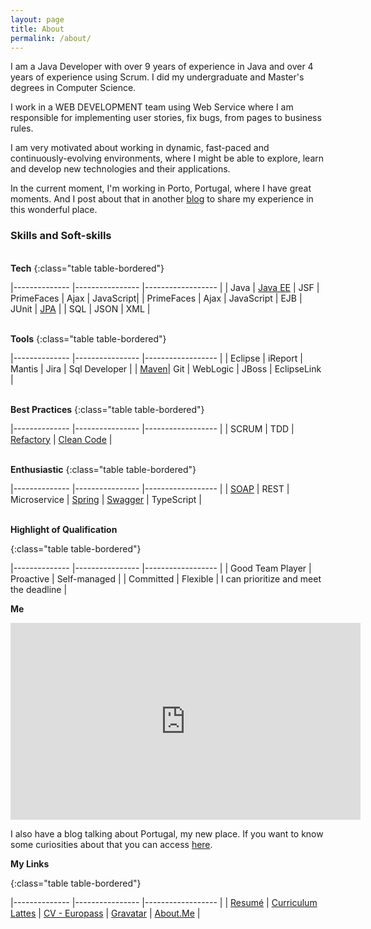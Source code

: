 ```yaml
---
layout: page
title: About
permalink: /about/
---
```


I am a Java Developer with over 9 years of experience in Java and over 4 years of experience using Scrum. I did my undergraduate and Master's degrees in Computer Science.

I work in a WEB DEVELOPMENT team using Web Service where I am responsible for implementing user stories, fix bugs, from pages to business rules.

I am very motivated about working in dynamic, fast-paced and continuously-evolving environments, where I might be able to explore, learn and develop new technologies and their applications.

In the current moment, I'm working in Porto, Portugal, where I have great moments. And I post about that in another [blog](https://biaintech.wordpress.com/category/portugal/) to share my experience in this wonderful place.

<h3>Skills and Soft-skills</h3>

<br/><b>Tech</b>
{:class="table table-bordered"}

|-------------- |----------------   |------------------ |
| Java | [Java EE](https://biaintech.wordpress.com/2018/08/15/javaee/)  | JSF | PrimeFaces | Ajax | JavaScript|
| PrimeFaces | Ajax | JavaScript | EJB     | JUnit     | [JPA](https://biaintech.wordpress.com/2018/09/04/jpa/) |
| SQL     |  JSON    |   XML  |

<br/><b>Tools</b>
{:class="table table-bordered"}

|-------------- |----------------   |------------------ |
| Eclipse | iReport  | Mantis | Jira | Sql Developer |
| [Maven](https://biaintech.wordpress.com/2018/11/14/maven/)| Git | WebLogic | JBoss | EclipseLink     |

<br/><b>Best Practices</b>
{:class="table table-bordered"}

|-------------- |----------------   |------------------ |
| SCRUM | TDD  | [Refactory](https://biaintech.wordpress.com/2018/09/18/s-o-l-i-d-principles/) | [Clean Code](https://biaintech.wordpress.com/2018/09/12/clean-code/) |

<br/><b>Enthusiastic</b>
{:class="table table-bordered"}

|-------------- |----------------   |------------------ |
| [SOAP](https://biaintech.wordpress.com/2019/05/01/ws-soap/) | REST | Microservice  | [Spring](https://biaintech.wordpress.com/2018/11/25/spring-ecosystem/) | [Swagger](https://biaintech.wordpress.com/2018/08/15/swagger/) | TypeScript |

<br/><b>Highlight of Qualification</b>

{:class="table table-bordered"}

|-------------- |----------------   |------------------ |
| Good Team Player          | Proactive             | Self-managed   |
| Committed     | Flexible     | I can prioritize and meet the deadline    |


<b>Me</b>
<center>
  <iframe width="560" height="315" src="https://www.youtube.com/embed/nnzLFoXY7Mc" frameborder="0" allow="accelerometer; autoplay; encrypted-media; gyroscope; picture-in-picture" allowfullscreen></iframe>
</center>  

I also have a blog talking about Portugal, my new place. If you want to know some curiosities about that you can access [here](https://biaintech.wordpress.com/category/portugal/).

<b>My Links</b>

{:class="table table-bordered"}

|-------------- |----------------   |------------------ |
| [Resumé](https://docs.google.com/document/d/1CUdn7kem-nT5xuB3Fi9kSNt3LK8hlu2Fh3A9jhSCmXU/edit?usp=sharing) | [Curriculum Lattes](http://lattes.cnpq.br/7549888781032556) | [CV - Europass](https://drive.google.com/open?id=1Mwl2Z1Pt7DU1a7Lj6xQV57hc-l39lKcD) | [Gravatar](https://pt.gravatar.com/biafreire2611)   | [About.Me](https://about.me/fabianafreiredearaujo)  |


[jekyll-organization]: https://github.com/jekyll
